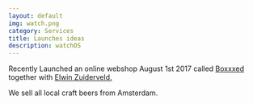 ```yaml
---
layout: default
img: watch.png
category: Services
title: Launches ideas
description: watchOS
---
```


Recently Launched an online webshop August 1st 2017 called <a href="https://boxxxed.beer">Boxxxed</a> together with <a href="https://elwinzuiderveld.nl">Elwin Zuiderveld.</a>
<p>We sell all local craft beers from Amsterdam.</p>
